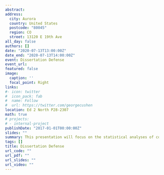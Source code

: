 ```yaml
---
abstract:
address:
  city: Aurora
  country: United States
  postcode: "80045"
  region: CO
  street: 13120 E 19th Ave
all_day: false
authors: []
date: "2020-07-13T13:00:00Z"
date_end: "2020-07-13T14:00:00Z"
event: Dissertation Defense
event_url:
featured: false
image:
  caption: ''
  focal_point: Right
links:
#- icon: twitter
#  icon_pack: fab
#  name: Follow
#  url: https://twitter.com/georgecushen
location: Ed 2 North P28-2307
math: true
# projects:
# - internal-project
publishDate: "2017-01-01T00:00:00Z"
slides: ""
summary: This presentation will focus on the statistical analyses of computed tomography scans of the lung
tags: []
title: Dissertation Defense
url_code: ""
url_pdf: ""
url_slides: ""
url_video: ""
---
```


<!-- {{% alert note %}}
Click on the **Slides** button above to view the built-in slides feature.
{{% /alert %}}

Slides can be added in a few ways:

- **Create** slides using Academic's [*Slides*](https://sourcethemes.com/academic/docs/managing-content/#create-slides) feature and link using `slides` parameter in the front matter of the talk file
- **Upload** an existing slide deck to `static/` and link using `url_slides` parameter in the front matter of the talk file
- **Embed** your slides (e.g. Google Slides) or presentation video on this page using [shortcodes](https://sourcethemes.com/academic/docs/writing-markdown-latex/).

Further talk details can easily be added to this page using *Markdown* and $\rm \LaTeX$ math code. -->
